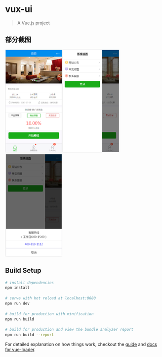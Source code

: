 # vux-ui

> A Vue.js project

## 部分截图

<img src="https://raw.githubusercontent.com/hsl947/hsl947.github.io/master/screenShots/4.png" width="185" height="333"/><img src="https://raw.githubusercontent.com/hsl947/hsl947.github.io/master/screenShots/5.png" width="185" height="333"/><img src="https://raw.githubusercontent.com/hsl947/hsl947.github.io/master/screenShots/6.png" width="185" height="333"/>

## Build Setup

``` bash
# install dependencies
npm install

# serve with hot reload at localhost:8080
npm run dev

# build for production with minification
npm run build

# build for production and view the bundle analyzer report
npm run build --report
```

For detailed explanation on how things work, checkout the [guide](http://vuejs-templates.github.io/webpack/) and [docs for vue-loader](http://vuejs.github.io/vue-loader).
